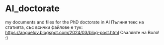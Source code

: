 # AI_doctorate
my documents and files for the PhD doctorate in AI
Пълния текс на статията, със всички файлове е тук: https://anguelov.blogspot.com/2024/03/blog-post.html 
Сваляйте на Воля! :)
